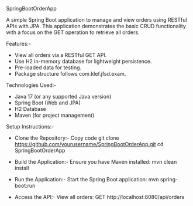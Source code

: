 SpringBootOrderApp

A simple Spring Boot application to manage and view orders using RESTful APIs with JPA. This application demonstrates the basic CRUD functionality with a focus on the GET operation to retrieve all orders.

Features:-
* View all orders via a RESTful GET API.
* Use H2 in-memory database for lightweight persistence.
* Pre-loaded data for testing.
* Package structure follows com.klef.jfsd.exam.

Technologies Used:-
* Java 17 (or any supported Java version)
* Spring Boot (Web and JPA)
* H2 Database
* Maven (for project management)

Setup Instructions:-

* Clone the Repository:-
Copy code
git clone https://github.com/yourusername/SpringBootOrderApp.git
cd SpringBootOrderApp

* Build the Application:-
Ensure you have Maven installed:
mvn clean install

* Run the Application:-
 Start the Spring Boot application:
 mvn spring-boot:run

* Access the API:-
View all orders:
GET http://localhost:8080/api/orders
